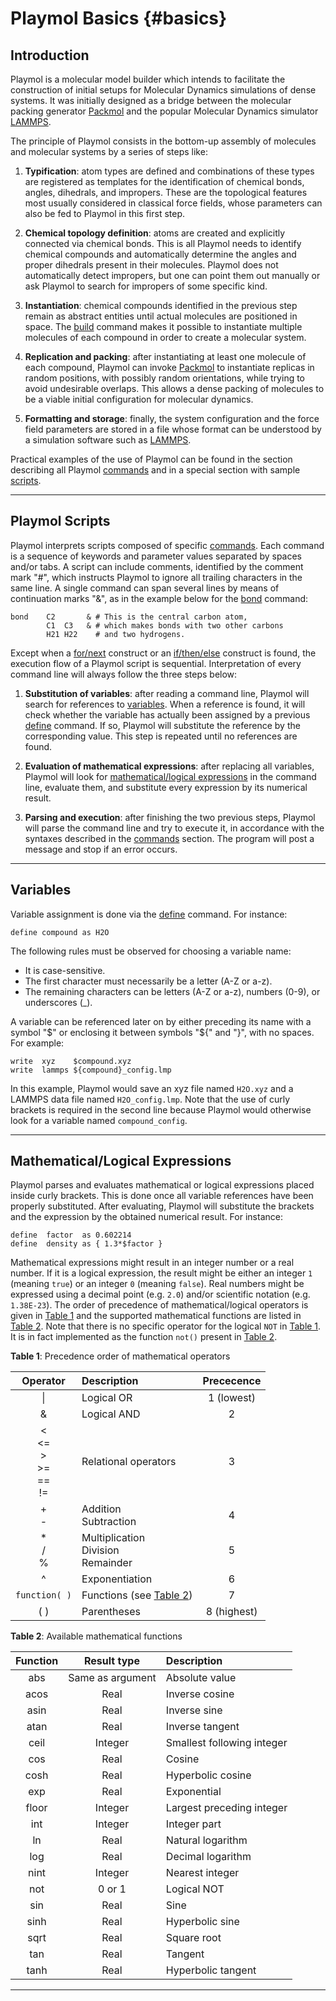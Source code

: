 Playmol Basics      {#basics}
==============

Introduction
----------------------------------------------------------------------------------------------------

Playmol is a molecular model builder which intends to facilitate the construction of initial setups
for Molecular Dynamics simulations of dense systems. It was initially designed as a bridge between
the molecular packing generator [Packmol] and the popular Molecular Dynamics simulator [LAMMPS].

The principle of Playmol consists in the bottom-up assembly of molecules and molecular systems by a
series of steps like:

1. __Typification__: atom types are defined and combinations of these types are registered as
templates for the identification of chemical bonds, angles, dihedrals, and impropers. These are the
topological features most usually considered in classical force fields, whose parameters can also be
fed to Playmol in this first step.

2. __Chemical topology definition__: atoms are created and explicitly connected via chemical bonds.
This is all Playmol needs to identify chemical compounds and automatically determine the angles and
proper dihedrals present in their molecules. Playmol does not automatically detect impropers, but
one can point them out manually or ask Playmol to search for impropers of some specific kind.

3. __Instantiation__: chemical compounds identified in the previous step remain as abstract entities
until actual molecules are positioned in space. The [build] command makes it possible to instantiate
multiple molecules of each compound in order to create a molecular system.

4. __Replication and packing__: after instantiating at least one molecule of each compound, Playmol
can invoke [Packmol] to instantiate replicas in random positions, with possibly random orientations,
while trying to avoid undesirable overlaps. This allows a dense packing of molecules to be a viable
initial configuration for molecular dynamics.

5. __Formatting and storage__: finally, the system configuration and the force field parameters are
stored in a file whose format can be understood by a simulation software such as [LAMMPS].

Practical examples of the use of Playmol can be found in the section describing all Playmol
[commands] and in a special section with sample [scripts].


----------------------------------------------------------------------------------------------------
Playmol Scripts
----------------------------------------------------------------------------------------------------

Playmol interprets scripts composed of specific [commands]. Each command is a sequence of keywords
and parameter values separated by spaces and/or tabs. A script can include comments, identified by
the comment mark "#", which instructs Playmol to ignore all trailing characters in the same line. A
single command can span several lines by means of continuation marks "&", as in the example below
for the [bond] command:

~~~~~~~~~~~~~~~~~~~~~~~~~~~~~~~~~~~~~~~~~~~~~~~~~~~~~~~~~~~~~~~~~~~~~~~~~~~~~~~~
bond	C2       & # This is the central carbon atom,
    	C1  C3   & # which makes bonds with two other carbons
    	H21 H22    # and two hydrogens.
~~~~~~~~~~~~~~~~~~~~~~~~~~~~~~~~~~~~~~~~~~~~~~~~~~~~~~~~~~~~~~~~~~~~~~~~~~~~~~~~

Except when a [for/next] construct or an [if/then/else] construct is found, the execution flow of a
Playmol script is sequential. Interpretation of every command line will always follow the three
steps below:

1. __Substitution of variables__: after reading a command line, Playmol will search for references
to [variables]. When a reference is found, it will check whether the variable has actually been
assigned by a previous [define] command. If so, Playmol will substitute the reference by the
corresponding value. This step is repeated until no references are found.

2. __Evaluation of mathematical expressions__: after replacing all variables, Playmol will look for
[mathematical/logical expressions](basics.html#math) in the command line, evaluate them, and substitute
every expression by its numerical result.

3. __Parsing and execution__: after finishing the two previous steps, Playmol will parse the command
line and try to execute it, in accordance with the syntaxes described in the [commands] section. The
program will post a message and stop if an error occurs.


----------------------------------------------------------------------------------------------------
<a name="variables"></a>
Variables
----------------------------------------------------------------------------------------------------

Variable assignment is done via the [define] command. For instance:

~~~~~~~~~~~~~~~~~~~~~~~~~~~~~~~~~~~~~~~~~~~~~~~~~~~~~~~~~~~~~~~~~~~~~~~~~~~~~~~~
define compound as H2O
~~~~~~~~~~~~~~~~~~~~~~~~~~~~~~~~~~~~~~~~~~~~~~~~~~~~~~~~~~~~~~~~~~~~~~~~~~~~~~~~

The following rules must be observed for choosing a variable name:

* It is case-sensitive.
* The first character must necessarily be a letter (A-Z or a-z).
* The remaining characters can be letters (A-Z or a-z), numbers (0-9), or underscores (_).

A variable can be referenced later on by either preceding its name with a symbol "$" or enclosing it
between symbols "${" and "}", with no spaces. For example:

~~~~~~~~~~~~~~~~~~~~~~~~~~~~~~~~~~~~~~~~~~~~~~~~~~~~~~~~~~~~~~~~~~~~~~~~~~~~~~~~
write  xyz    $compound.xyz
write  lammps ${compound}_config.lmp
~~~~~~~~~~~~~~~~~~~~~~~~~~~~~~~~~~~~~~~~~~~~~~~~~~~~~~~~~~~~~~~~~~~~~~~~~~~~~~~~

In this example, Playmol would save an xyz file named `H2O.xyz` and a LAMMPS data file named
`H2O_config.lmp`. Note that the use of curly brackets is required in the second line because Playmol
would otherwise look for a variable named `compound_config`.


----------------------------------------------------------------------------------------------------
<a name="math"></a>
Mathematical/Logical Expressions
----------------------------------------------------------------------------------------------------

Playmol parses and evaluates mathematical or logical expressions placed inside curly brackets. This
is done once all variable references have been properly substituted. After evaluating, Playmol will
substitute the brackets and the expression by the obtained numerical result. For instance:

~~~~~~~~~~~~~~~~~~~~~~~~~~~~~~~~~~~~~~~~~~~~~~~~~~~~~~~~~~~~~~~~~~~~~~~~~~~~~~~~
define  factor  as 0.602214
define  density as { 1.3*$factor }
~~~~~~~~~~~~~~~~~~~~~~~~~~~~~~~~~~~~~~~~~~~~~~~~~~~~~~~~~~~~~~~~~~~~~~~~~~~~~~~~

Mathematical expressions might result in an integer number or a real number. If it is a logical
expression, the result might be either an integer `1` (meaning `true`) or an integer `0` (meaning
`false`). Real numbers might be expressed using a decimal point (e.g. `2.0`) and/or scientific
notation (e.g. `1.38E-23`). The order of precedence of mathematical/logical operators is given in
[Table 1] and the supported mathematical functions are listed in [Table 2]. Note that there is no
specific operator for the logical `NOT` in [Table 1]. It is in fact implemented as the function
`not()` present in [Table 2].

<a name="Table_1"></a> **Table 1**: Precedence order of mathematical operators

| Operator                                 | Description                             | Prececence  |
|:----------------------------------------:|:----------------------------------------|:-----------:|
| \|                                       | Logical OR                              | 1 (lowest)  |
| \&                                       | Logical AND                             | 2           |
| < <br> <= <br> > <br> >= <br> == <br> != | Relational operators                    | 3           |
| + <br> -                                 | Addition<br>Subtraction                 | 4           |
| * <br> / <br> %                          | Multiplication<br>Division<br>Remainder | 5           |
| ^                                        | Exponentiation                          | 6           |
| `function( )`                            | Functions (see [Table 2])               | 7           |
| ( )                                      | Parentheses                             | 8 (highest) |

<a name="Table_2"></a> **Table 2**: Available mathematical functions

| Function | Result type      | Description                |
|:--------:|:----------------:|:---------------------------|
| abs      | Same as argument | Absolute value             |
| acos     | Real             | Inverse cosine             |
| asin     | Real             | Inverse sine               |
| atan     | Real             | Inverse tangent            |
| ceil     | Integer          | Smallest following integer |
| cos      | Real             | Cosine                     |
| cosh     | Real             | Hyperbolic cosine          |
| exp      | Real             | Exponential                |
| floor    | Integer          | Largest preceding integer  |
| int      | Integer          | Integer part               |
| ln       | Real             | Natural logarithm          |
| log      | Real             | Decimal logarithm          |
| nint     | Integer          | Nearest integer            |
| not      | 0 or 1           | Logical NOT                |
| sin      | Real             | Sine                       |
| sinh     | Real             | Hyperbolic sine            |
| sqrt     | Real             | Square root                |
| tan      | Real             | Tangent                    |
| tanh     | Real             | Hyperbolic tangent         |

----------------------------------------------------------------------------------------------------

<!-- Internal links -->
[Table 1]:		#Table_1
[Table 2]:		#Table_2
[variables]:		#variables

<!-- External links -->
[scripts]:		scripts.html
[commands]:		commands.html
[define]:		commands.html#define
[for/next]:		commands.html#for_next
[if/then/else]:		commands.html#if_then_else
[bond]:			commands.html#bond
[build]:		commands.html#build

[LAMMPS]:		http://lammps.sandia.gov
[Packmol]:		http://www.ime.unicamp.br/~martinez/packmol
[read_data]:		http://lammps.sandia.gov/doc/read_data.html
[xyz file format]:	http://openbabel.org/wiki/XYZ_(format)
[Packmol User's Guide]:	http://www.ime.unicamp.br/~martinez/packmol/quickguide/
[VMD]:			http://www.ks.uiuc.edu/Research/vmd/

